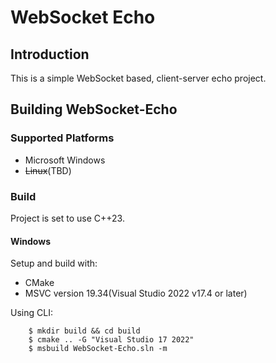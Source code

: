 # WebSocket Echo

## Introduction
This is a simple WebSocket based, client-server echo project.

## Building WebSocket-Echo

### Supported Platforms

* Microsoft Windows
* ~~Linux~~(TBD)

### Build

Project is set to use C++23.

#### Windows

Setup and build with:
* CMake
* MSVC version 19.34(Visual Studio 2022 v17.4 or later)

Using CLI:
```
    $ mkdir build && cd build
    $ cmake .. -G "Visual Studio 17 2022"
    $ msbuild WebSocket-Echo.sln -m
```